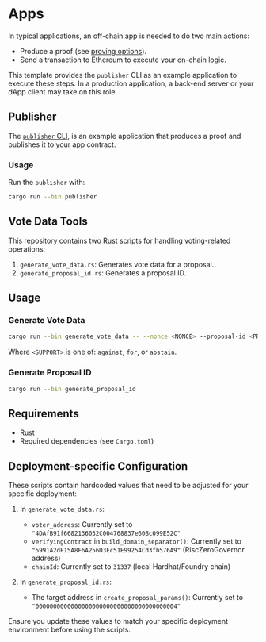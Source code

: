 # Apps

In typical applications, an off-chain app is needed to do two main actions:

* Produce a proof (see [proving options][proving-options]).
* Send a transaction to Ethereum to execute your on-chain logic.

This template provides the `publisher` CLI as an example application to execute these steps.
In a production application, a back-end server or your dApp client may take on this role.

## Publisher

The [`publisher` CLI][publisher], is an example application that produces a proof and publishes it to your app contract.

### Usage

Run the `publisher` with:

```sh
cargo run --bin publisher
```

## Vote Data Tools

This repository contains two Rust scripts for handling voting-related operations:

1. `generate_vote_data.rs`: Generates vote data for a proposal.
2. `generate_proposal_id.rs`: Generates a proposal ID.

## Usage

### Generate Vote Data

```sh
cargo run --bin generate_vote_data -- --nonce <NONCE> --proposal-id <PROPOSAL_ID> --support <SUPPORT>
```

Where `<SUPPORT>` is one of: `against`, `for`, or `abstain`.

### Generate Proposal ID

```sh
cargo run --bin generate_proposal_id
```

## Requirements

- Rust
- Required dependencies (see `Cargo.toml`)

## Deployment-specific Configuration

These scripts contain hardcoded values that need to be adjusted for your specific deployment:

1. In `generate_vote_data.rs`:
   - `voter_address`: Currently set to `"4DAfB91f6682136032C004768837e60Bc099E52C"`
   - `verifyingContract` in `build_domain_separator()`: Currently set to `"5991A2dF15A8F6A256D3Ec51E99254Cd3fb576A9"` (RiscZeroGovernor address)
   - `chainId`: Currently set to `31337` (local Hardhat/Foundry chain)

2. In `generate_proposal_id.rs`:
   - The target address in `create_proposal_params()`: Currently set to `"0000000000000000000000000000000000000004"`

Ensure you update these values to match your specific deployment environment before using the scripts.

[proving-options]: https://dev.risczero.com/api/generating-proofs/proving-options
[publisher]: ./src/bin/publisher.rs
